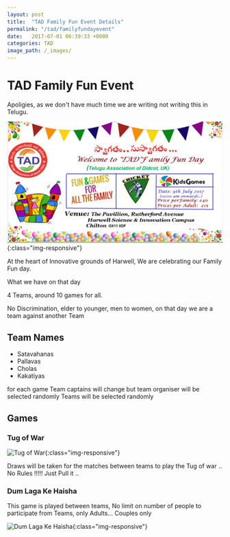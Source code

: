 ```yaml
---
layout: post
title:  "TAD Family Fun Event Details"
permalink: "/tad/familyfundayevent"
date:   2017-07-01 06:39:33 +0000
categories: TAD
image_path: /_images/
---
```

# TAD Family Fun Event
Apoligies, as we don't have much time we are writing not writing this in Telugu.

![TAD Family Fund Day](https://raw.githubusercontent.com/tadfamilyfunevent/tadfamilyfunevent.github.io/master/_images/e0a9cef2-428a-4284-b4c1-fece673508cc.jpeg){:class="img-responsive"}

At the heart of Innovative grounds of Harwell, We are celebrating our Family Fun day.

What we have on that day

4 Teams, around 10 games for all.

No Discrimination, elder to younger, men to women, on that day we are a team against another Team

## Team Names
- Satavahanas
- Pallavas
- Cholas
- Kakatiyas

for each game Team captains will change but team organiser will be selected randomly
Teams will be selected randomly

## Games

### Tug of War
![Tug of War](https://photos.travelblog.org/Photos/28984/129630/f/900611-tug-of-war-the-indian-side-0.jpg){:class="img-responsive"}

Draws will be taken for the matches between teams to play the Tug of war .. No Rules !!!!! Just Pull it ..

### Dum Laga Ke Haisha
This game is played between teams, No limit on number of people to participate from Teams, only Adults... Couples only

![Dum Laga Ke Haisha](http://images.mid-day.com/images/2015/feb/25Bhumi-Ayushmann.jpg){:class="img-responsive"}

